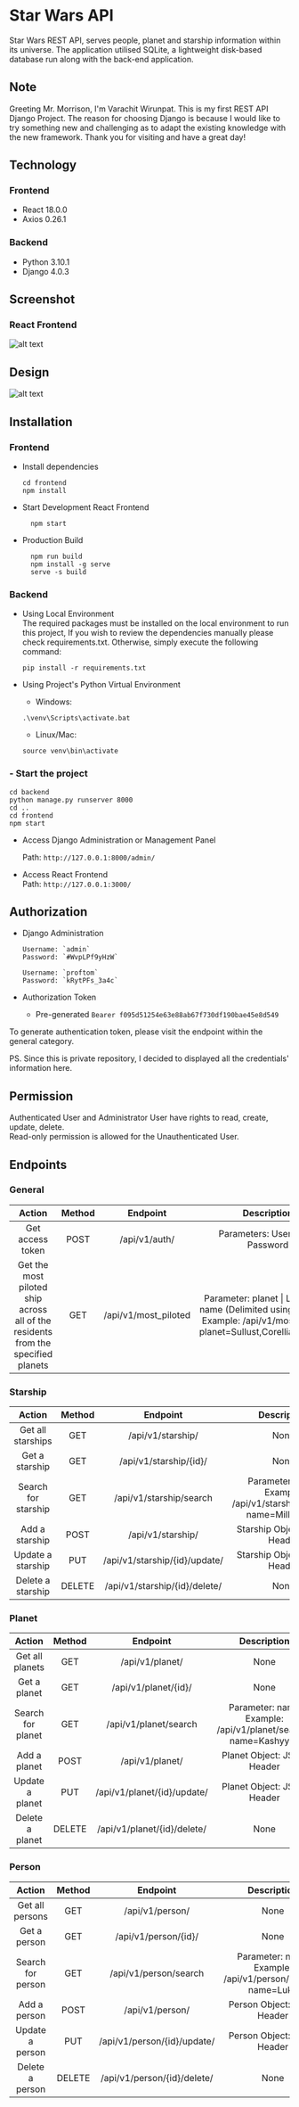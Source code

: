 # Star Wars API
Star Wars REST API, serves people, planet and starship information within its universe. The application utilised SQLite, a lightweight disk-based database run along with the back-end application.

## Note
Greeting Mr. Morrison, I'm Varachit Wirunpat. This is my first REST API Django Project. The reason for choosing Django is because I would like to try something new and challenging as to adapt the existing knowledge with the new framework. Thank you for visiting and have a great day!

## Technology
### Frontend
- React 18.0.0
- Axios 0.26.1

### Backend
- Python 3.10.1
- Django 4.0.3

## Screenshot
### React Frontend
![alt text](https://i.imgur.com/XyaXeXT.png)

## Design
![alt text](https://i.imgur.com/iXEgG7y.png)

## Installation
### **Frontend**
- Install dependencies
  ```
  cd frontend
  npm install
  ```

- Start Development React Frontend
  ```
    npm start
  ```


- Production Build
  ```
    npm run build
    npm install -g serve
    serve -s build
  ```

### **Backend**
- Using Local Environment\
  The required packages must be installed on the local environment to run this project,
  If you wish to review the dependencies manually please check requirements.txt. Otherwise,
  simply execute the following command:
  ```
  pip install -r requirements.txt
  ```

- Using Project's Python Virtual Environment

  - Windows:
  ```
  .\venv\Scripts\activate.bat
  ```
  
  - Linux/Mac:
  ```
  source venv\bin\activate
  ```
  
### - Start the project
  ```
  cd backend
  python manage.py runserver 8000
  cd ..
  cd frontend
  npm start
  ```
    
- Access Django Administration or Management Panel

  Path: `http://127.0.0.1:8000/admin/`


- Access React Frontend\
  Path: `http://127.0.0.1:3000/`

## Authorization
- Django Administration
  ```
  Username: `admin`
  Password: `#WvpLPf9yHzW`
  ```
  ```
  Username: `proftom` 
  Password: `kRytPFs_3a4c`
  ```

- Authorization Token
  - Pre-generated
`Bearer f095d51254e63e88ab67f730df190bae45e8d549`

To generate authentication token, please visit the endpoint within the general category.

PS. Since this is private repository, I decided to displayed all the credentials' information here.

## Permission
Authenticated User and Administrator User have rights to read, create, update, delete.\
Read-only permission is allowed for the Unauthenticated User.

## Endpoints
### General
| Action 	| Method 	| Endpoint 	| Description 	|
|:---:	|:---:	|:---:	|:---:	|
| Get access token 	| POST 	| /api/v1/auth/ 	| Parameters: Username, Password 	|
| Get the most piloted ship<br>across all of the residents<br>from the specified planets 	| GET 	| /api/v1/most_piloted 	| Parameter: planet \| List: Planet name (Delimited using Commas)<br>Example: /api/v1/most_piloted?planet=Sullust,Corellia,Kashyyyk 

### Starship
| Action 	| Method 	| Endpoint 	| Description 	|
|:---:	|:---:	|:---:	|:---:	|
| Get all starships 	| GET 	| /api/v1/starship/ 	| None 	|
| Get a starship 	| GET 	| /api/v1/starship/{id}/ 	| None 	|
| Search for starship 	| GET 	| /api/v1/starship/search 	| Parameter: name<br>Example: /api/v1/starship/search?name=Millennium 	|
| Add a starship 	| POST 	| /api/v1/starship/ 	| Starship Object: JSON Header 	|
| Update a starship 	| PUT 	| /api/v1/starship/{id}/update/ 	| Starship Object: JSON Header 	|
| Delete a starship 	| DELETE 	| /api/v1/starship/{id}/delete/ 	| None 	|

### Planet
| Action 	| Method 	| Endpoint 	| Description 	|
|:---:	|:---:	|:---:	|:---:	|
| Get all planets 	| GET 	| /api/v1/planet/ 	| None 	|
| Get a planet 	| GET 	| /api/v1/planet/{id}/ 	| None 	|
| Search for planet 	| GET 	| /api/v1/planet/search 	| Parameter: name<br>Example: /api/v1/planet/search?name=Kashyyyk 	|
| Add a planet 	| POST 	| /api/v1/planet/ 	| Planet Object: JSON Header 	|
| Update a planet 	| PUT 	| /api/v1/planet/{id}/update/ 	| Planet Object: JSON Header 	|
| Delete a planet 	| DELETE 	| /api/v1/planet/{id}/delete/ 	| None 	|

### Person
| Action 	| Method 	| Endpoint 	| Description 	|
|:---:	|:---:	|:---:	|:---:	|
| Get all persons 	| GET 	| /api/v1/person/ 	| None 	|
| Get a person 	| GET 	| /api/v1/person/{id}/ 	| None 	|
| Search for person 	| GET 	| /api/v1/person/search 	| Parameter: name<br>Example: /api/v1/person/search?name=Luke 	|
| Add a person 	| POST 	| /api/v1/person/ 	| Person Object: JSON Header 	|
| Update a person 	| PUT 	| /api/v1/person/{id}/update/	| Person Object: JSON Header 	|
| Delete a person 	| DELETE 	| /api/v1/person/{id}/delete/ 	| None 	|
